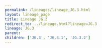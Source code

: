 ```yaml
---
permalink: /lineages/lineage_JG.3.html
layout: lineage_page
title: Lineage JG.3
redirect_to: ../lineage.html?lineage=JG.3
lineage: JG.3
parent: 
children: ['JG.3', 'JG.3.1', 'JG.3.2']
---
```

